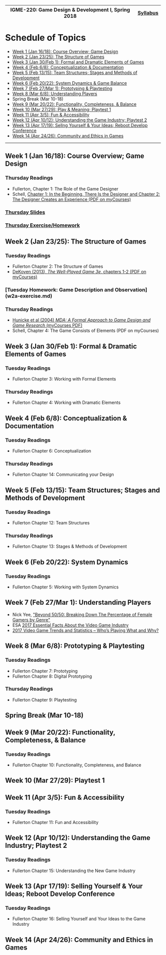 |  IGME-220: Game Design & Development I, Spring 2018 | [Syllabus](README.md) |
|--------------------------------|-----------------------------------------------------|
# Schedule of Topics
- [Week 1 (Jan 16/18): Course Overview; Game Design](#week1)
- [Week 2 (Jan 23/25): The Structure of Games](#week2)
- [Week 3 (Jan 30/Feb 1): Formal and Dramatic Elements of Games](#week3)
- [Week 4 (Feb 6/8): Conceptualization & Documentation](#week4)
- [Week 5 (Feb 13/15): Team Structures;  Stages and Methods of Development](#week5)
- [Week 6 (Feb 20/22): System Dynamics & Game Balance](#week6)
- [Week 7 (Feb 27/Mar 1): Prototyping & Playtesting](#week7)
- [Week 8 (Mar 6/8): Understanding Players](#week8)
- Spring Break (Mar 10-18)
- [Week 9 (Mar 20/22): Functionality, Completeness, & Balance](#week9)
- [Week 10 (Mar 27/29): Play & Meaning; Playtest 1](#week10)
- [Week 11 (Apr 3/5): Fun & Accessibility](#week11)
- [Week 12 (Apr 10/12): Understanding the Game Industry; Playtest 2](#week12)
- [Week 13 (Apr 17/19): Sellng Yourself & Your Ideas; Reboot Develop Conference](#week13)
- [Week 14 (Apr 24/26): Community and Ethics in Games](#week14)

<hr>

## <a name="week1">Week 1</a> (Jan 16/18): Course Overview; Game Design


### Thursday Readings

* Fullerton, Chapter 1: The Role of the Game Designer
* Schell, [Chapter 1: In the Beginning, There Is the Designer and Chapter 2: The Designer Creates an Experience (PDF on myCourses)](https://mycourses.rit.edu/d2l/le/content/676755/viewContent/4921621/View)

### [Thursday Slides](w1b-lecture.pdf)
### [Thursday Exercise/Homework](w1b-exercise.md)


## <a name="week2">Week 2</a> (Jan 23/25): The Structure of Games

### Tuesday Readings
* Fullerton Chapter 2: The Structure of Games
* [DeKoven (2013), *The Well-Played Game 3e*, chapters 1-2 (PDF on myCourses)](https://mycourses.rit.edu/d2l/le/content/676755/viewContent/4916811/View) 

### [Tuesday Homework: Game Description and Observation] (w2a-exercise.md)

### Thursday Readings
* [Hunicke et al (2004) *MDA: A Formal Approach to Game Design and Game Research* (myCourses PDF)](https://mycourses.rit.edu/d2l/le/content/676755/viewContent/4921580/View)
* Schell, Chapter 4: The Game Consists of Elements (PDF on myCourses)

## <a name="week3">Week 3</a> (Jan 30/Feb 1): Formal & Dramatic Elements of Games

### Tuesday Readings
* Fullerton Chapter 3: Working with Formal Elements


### Thursday Readings
* Fullerton Chapter 4: Working with Dramatic Elements


## <a name="week4">Week 4</a> (Feb 6/8): Conceptualization & Documentation

### Tuesday Readings
* Fullerton Chapter 6: Conceptualization

### Thursday Readings
* Fullerton Chapter 14: Communicating your Design

## <a name="week5">Week 5</a> (Feb 13/15): Team Structures;  Stages and Methods of Development

### Tuesday Readings
* Fullerton Chapter 12: Team Structures

### Thursday Readings
* Fullerton Chapter 13: Stages & Methods of Development

## <a name="week6">Week 6</a> (Feb 20/22): System Dynamics

### Tuesday Readings
* Fullerton Chapter 5: Working with System Dynamics

## <a name="week7">Week 7</a> (Feb 27/Mar 1): Understanding Players 

* Nick Yee, ["Beyond 50/50: Breaking Down The Percentage of Female Gamers by Genre"](https://quanticfoundry.com/2017/01/19/female-gamers-by-genre/)
* ESA [2017 Essential Facts About the Video Game Industry](http://www.theesa.com/article/2017-essential-facts-computer-video-game-industry/)
* [2017 Video Game Trends and Statistics – Who’s Playing What and Why?](https://www.bigfishgames.com/blog/2017-video-game-trends-and-statistics-whos-playing-what-and-why/)

## <a name="week8">Week 8</a> (Mar 6/8): Prototyping & Playtesting

### Tuesday Readings
* Fullerton Chapter 7: Prototyping
* Fullerton Chapter 8: Digital Prototyping

### Thursday Readings
* Fullerton Chapter 9: Playtesting

## Spring Break (Mar 10-18)

## <a name="week9">Week 9</a> (Mar 20/22): Functionality, Completeness, & Balance

### Tuesday Readings
* Fullerton Chapter 10: Functionality, Completeness, and Balance

## <a name="week10">Week 10</a> (Mar 27/29): Playtest 1

## <a name="week11">Week 11</a> (Apr 3/5): Fun & Accessibility

### Tuesday Readings
* Fullerton Chapter 11: Fun and Accessibility

## <a name="week12">Week 12</a> (Apr 10/12): Understanding the Game Industry; Playtest 2

### Tuesday Readings
* Fullerton Chapter 15: Understanding the New Game Industry

## <a name="week13">Week 13</a> (Apr 17/19): Selling Yourself & Your Ideas; Reboot Develop Conference

### Tuesday Readings
* Fullerton Chapter 16: Selling Yourself and Your Ideas to the Game Industry

## <a name="week14">Week 14</a> (Apr 24/26): Community and Ethics in Games

